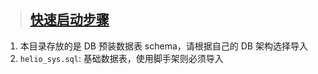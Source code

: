 > ## [快速启动步骤](https://helio.uncarbon.cc/#/i18n/zh-CN/helio-boot/quick-start)

1. 本目录存放的是 DB 预装数据表 schema，请根据自己的 DB 架构选择导入
2. `helio_sys.sql`: 基础数据表，使用脚手架则必须导入
